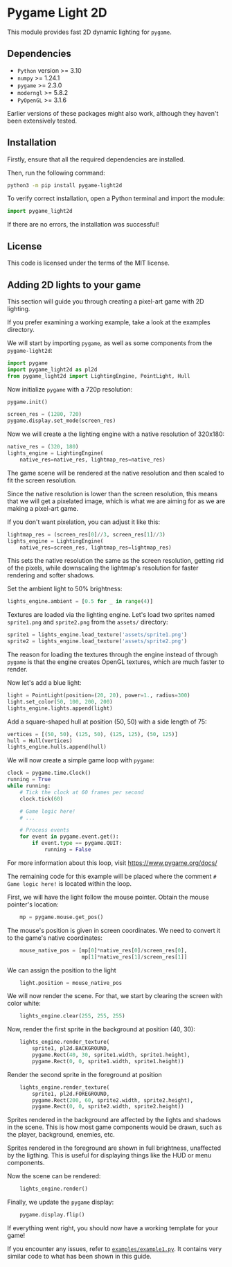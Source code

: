 # Pygame Light 2D
This module provides fast 2D dynamic lighting for `pygame`. 

## Dependencies

- `Python` version >= 3.10
- `numpy` >= 1.24.1
- `pygame` >= 2.3.0
- `moderngl` >= 5.8.2
- `PyOpenGL` >= 3.1.6

Earlier versions of these packages might also work, although they haven't been extensively tested.

## Installation

Firstly, ensure that all the required dependencies are installed.

Then, run the following command:

```sh
python3 -m pip install pygame-light2d
```

To verify correct installation, open a Python terminal and import the module:

```py
import pygame_light2d
```

If there are no errors, the installation was successful!

## License

This code is licensed under the terms of the MIT license.

## Adding 2D lights to your game

This section will guide you through creating a pixel-art game with 2D lighting.

If you prefer examining a working example, take a look at the examples directory.

We will start by importing `pygame`, as well as some components from the `pygame-light2d`:

```py
import pygame
import pygame_light2d as pl2d
from pygame_light2d import LightingEngine, PointLight, Hull
```

Now initialize `pygame` with a 720p resolution:

```py
pygame.init()

screen_res = (1280, 720)
pygame.display.set_mode(screen_res)
```

Now we will create a the lighting engine with a native resolution of 320x180:

```py
native_res = (320, 180)
lights_engine = LightingEngine(
    native_res=native_res, lightmap_res=native_res)
```

The game scene will be rendered at the native resolution and then scaled to fit the screen resolution.

Since the native resolution is lower than the screen resolution, this means that we will get a pixelated image, which is what we are aiming for as we are making a pixel-art game. 

If you don't want pixelation, you can adjust it like this:

```py
lightmap_res = (screen_res[0]//3, screen_res[1]//3)
lights_engine = LightingEngine(
    native_res=screen_res, lightmap_res=lightmap_res)
```

This sets the native resolution the same as the screen resolution, getting rid of the pixels, while downscaling the lightmap's resolution for faster rendering and softer shadows.

Set the ambient light to 50% brightness:

```py
lights_engine.ambient = [0.5 for _ in range(4)]
```

Textures are loaded via the lighting engine. Let's load two sprites named `sprite1.png` and `sprite2.png` from the `assets/` directory:

```py
sprite1 = lights_engine.load_texture('assets/sprite1.png')
sprite2 = lights_engine.load_texture('assets/sprite2.png')
```

The reason for loading the textures through the engine instead of through `pygame` is that the engine creates OpenGL textures, which are much faster to render.

Now let's add a blue light:

```py
light = PointLight(position=(20, 20), power=1., radius=300)
light.set_color(50, 100, 200, 200)
lights_engine.lights.append(light)
```

Add a square-shaped hull at position (50, 50) with a side length of 75:

```py
vertices = [(50, 50), (125, 50), (125, 125), (50, 125)]
hull = Hull(vertices)
lights_engine.hulls.append(hull)
```

We will now create a simple game loop with `pygame`:

```py
clock = pygame.time.Clock()
running = True
while running:
    # Tick the clock at 60 frames per second
    clock.tick(60)

    # Game logic here!
    # ...

    # Process events
    for event in pygame.event.get():
        if event.type == pygame.QUIT:
            running = False

```

For more information about this loop, visit https://www.pygame.org/docs/

The remaining code for this example will be placed where the comment `# Game logic here!` is located within the loop.

First, we will have the light follow the mouse pointer. Obtain the mouse pointer's location:

```py
    mp = pygame.mouse.get_pos()
```

The mouse's position is given in screen coordinates. We need to convert it to the game's native coordinates:

```py
    mouse_native_pos = [mp[0]*native_res[0]/screen_res[0],
                        mp[1]*native_res[1]/screen_res[1]]
```

We can assign the position to the light

```py
    light.position = mouse_native_pos
```

We will now render the scene. For that, we start by clearing the screen with color white:

```py
    lights_engine.clear(255, 255, 255)
```

Now, render the first sprite in the background at position (40, 30):

```py
    lights_engine.render_texture(
        sprite1, pl2d.BACKGROUND,
        pygame.Rect(40, 30, sprite1.width, sprite1.height),
        pygame.Rect(0, 0, sprite1.width, sprite1.height))
```

Render the second sprite in the foreground at position 

```py
    lights_engine.render_texture(
        sprite1, pl2d.FOREGROUND,
        pygame.Rect(200, 60, sprite2.width, sprite2.height),
        pygame.Rect(0, 0, sprite2.width, sprite2.height))
```

Sprites rendered in the background are affected by the lights and shadows in the scene. This is how most game components would be drawn, such as the player, background, enemies, etc.

Sprites rendered in the foreground are shown in full brightness, unaffected by the ligthing. This is useful for displaying things like the HUD or menu components.

Now the scene can be rendered:

```py
    lights_engine.render()
```

Finally, we update the `pygame` display:

```py
    pygame.display.flip()
```

If everything went right, you should now have a working template for your game! 

If you encounter any issues, refer to [`examples/example1.py`](examples/example1.py).
It contains very similar code to what has been shown in this guide.

